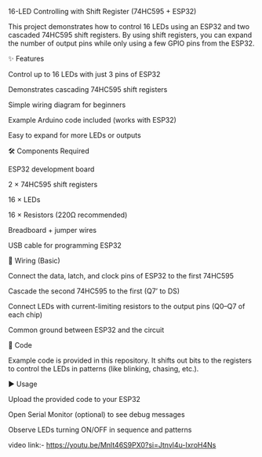 16-LED Controlling with Shift Register (74HC595 + ESP32)

This project demonstrates how to control 16 LEDs using an ESP32 and two cascaded 74HC595 shift registers. By using shift registers, you can expand the number of output pins while only using a few GPIO pins from the ESP32.

✨ Features

Control up to 16 LEDs with just 3 pins of ESP32

Demonstrates cascading 74HC595 shift registers

Simple wiring diagram for beginners

Example Arduino code included (works with ESP32)

Easy to expand for more LEDs or outputs

🛠️ Components Required

ESP32 development board

2 × 74HC595 shift registers

16 × LEDs

16 × Resistors (220Ω recommended)

Breadboard + jumper wires

USB cable for programming ESP32

🔌 Wiring (Basic)

Connect the data, latch, and clock pins of ESP32 to the first 74HC595

Cascade the second 74HC595 to the first (Q7’ to DS)

Connect LEDs with current-limiting resistors to the output pins (Q0–Q7 of each chip)

Common ground between ESP32 and the circuit

📂 Code

Example code is provided in this repository. It shifts out bits to the registers to control the LEDs in patterns (like blinking, chasing, etc.).

▶️ Usage

Upload the provided code to your ESP32

Open Serial Monitor (optional) to see debug messages

Observe LEDs turning ON/OFF in sequence and patterns

video link:- https://youtu.be/Mnlt46S9PX0?si=Jtnvl4u-IxroH4Ns
